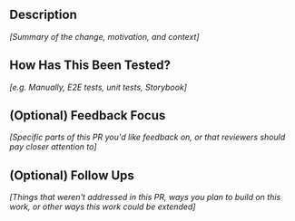 ## Description

_[Summary of the change, motivation, and context]_

## How Has This Been Tested?

_[e.g. Manually, E2E tests, unit tests, Storybook]_

## (Optional) Feedback Focus

_[Specific parts of this PR you'd like feedback on, or that reviewers should pay closer attention to]_

## (Optional) Follow Ups

_[Things that weren't addressed in this PR, ways you plan to build on this work, or other ways this work could be extended]_
